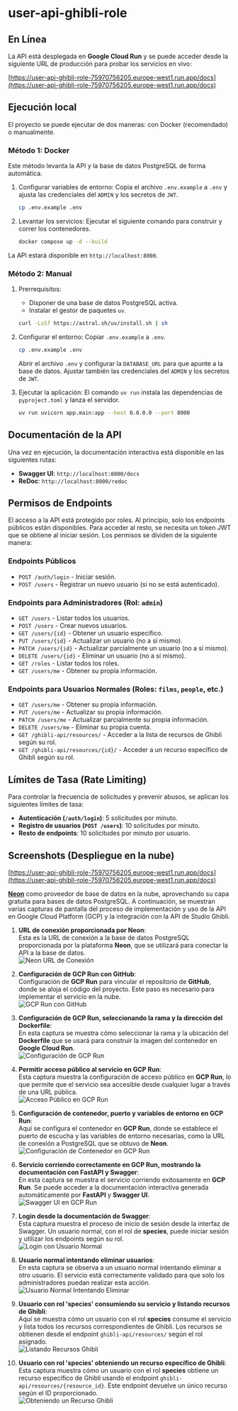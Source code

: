 # user-api-ghibli-role

## En Línea

La API está desplegada en **Google Cloud Run** y se puede acceder desde la siguiente URL de producción para probar los servicios en vivo:

[https://user-api-ghibli-role-75970756205.europe-west1.run.app/docs](https://user-api-ghibli-role-75970756205.europe-west1.run.app/docs)

## Ejecución local

El proyecto se puede ejecutar de dos maneras: con Docker (recomendado) o manualmente.

### Método 1: Docker

Este método levanta la API y la base de datos PostgreSQL de forma automática.

1.  Configurar variables de entorno:
    Copia el archivo `.env.example` a `.env` y ajusta las credenciales del `ADMIN` y los secretos de `JWT`.
    ```bash
    cp .env.example .env
    ```

2.  Levantar los servicios:
    Ejecutar el siguiente comando para construir y correr los contenedores.
    ```bash
    docker compose up -d --build
    ```

La API estará disponible en `http://localhost:8000`.

### Método 2: Manual

1.  Prerrequisitos:
    *   Disponer de una base de datos PostgreSQL activa.
    *   Instalar el gestor de paquetes `uv`.
      ```bash
      curl -LsSf https://astral.sh/uv/install.sh | sh
      ```

2.  Configurar el entorno:
    Copiar `.env.example` a `.env`.
    ```bash
    cp .env.example .env
    ```
    Abrir el archivo `.env` y configurar la `DATABASE_URL` para que apunte a la base de datos. Ajustar también las credenciales del `ADMIN` y los secretos de `JWT`.

3.  Ejecutar la aplicación:
    El comando `uv run` instala las dependencias de `pyproject.toml` y lanza el servidor.
    ```bash
    uv run uvicorn app.main:app --host 0.0.0.0 --port 8000
    ```

## Documentación de la API

Una vez en ejecución, la documentación interactiva está disponible en las siguientes rutas:

*   **Swagger UI**: `http://localhost:8000/docs`
*   **ReDoc**: `http://localhost:8000/redoc`

## Permisos de Endpoints

El acceso a la API está protegido por roles. Al principio, solo los endpoints públicos están disponibles. Para acceder al resto, se necesita un token JWT que se obtiene al iniciar sesión. Los permisos se dividen de la siguiente manera:


### Endpoints Públicos
- `POST /auth/login` - Iniciar sesión.
- `POST /users` - Registrar un nuevo usuario (si no se está autenticado).

### Endpoints para Administradores (Rol: `admin`)
- `GET /users` - Listar todos los usuarios.
- `POST /users` - Crear nuevos usuarios.
- `GET /users/{id}` - Obtener un usuario específico.
- `PUT /users/{id}` - Actualizar un usuario (no a sí mismo).
- `PATCH /users/{id}` - Actualizar parcialmente un usuario (no a sí mismo).
- `DELETE /users/{id}` - Eliminar un usuario (no a sí mismo).
- `GET /roles` - Listar todos los roles.
- `GET /users/me` - Obtener su propia información.

### Endpoints para Usuarios Normales (Roles: `films`, `people`, etc.)
- `GET /users/me` - Obtener su propia información.
- `PUT /users/me` - Actualizar su propia información.
- `PATCH /users/me` - Actualizar parcialmente su propia información.
- `DELETE /users/me` - Eliminar su propia cuenta.
- `GET /ghibli-api/resources/` - Acceder a la lista de recursos de Ghibli según su rol.
- `GET /ghibli-api/resources/{id}/` - Acceder a un recurso específico de Ghibli según su rol.

## Límites de Tasa (Rate Limiting)

Para controlar la frecuencia de solicitudes y prevenir abusos, se aplican los siguientes límites de tasa:

- **Autenticación (`/auth/login`)**: 5 solicitudes por minuto.
- **Registro de usuarios (`POST /users`)**: 10 solicitudes por minuto.
- **Resto de endpoints**: 10 solicitudes por minuto por usuario.

## Screenshots (Despliegue en la nube) 
[https://user-api-ghibli-role-75970756205.europe-west1.run.app/docs](https://user-api-ghibli-role-75970756205.europe-west1.run.app/docs)

**[Neon](https://neon.com/)** como proveedor de base de datos en la nube, aprovechando su capa gratuita para bases de datos PostgreSQL. A continuación, se muestran varias capturas de pantalla del proceso de implementación y uso de la API en Google Cloud Platform (GCP) y la integración con la API de Studio Ghibli.

1. **URL de conexión proporcionada por Neon**:  
   Esta es la URL de conexión a la base de datos PostgreSQL proporcionada por la plataforma **Neon**, que se utilizará para conectar la API a la base de datos.  
   ![Neon URL de Conexión](https://storage.googleapis.com/user-api-ghibli/neon_url_connection.png)

2. **Configuración de GCP Run con GitHub**:  
   Configuración de **GCP Run** para vincular el repositorio de **GitHub**, donde se aloja el código del proyecto. Este paso es necesario para implementar el servicio en la nube.  
   ![GCP Run con GitHub](https://storage.googleapis.com/user-api-ghibli/gcp_run_repo.png)

3. **Configuración de GCP Run, seleccionando la rama y la dirección del Dockerfile**:  
   En esta captura se muestra cómo seleccionar la rama y la ubicación del **Dockerfile** que se usará para construir la imagen del contenedor en **Google Cloud Run**.  
   ![Configuración de GCP Run](https://storage.googleapis.com/user-api-ghibli/gcp_dockerfile.png)

4. **Permitir acceso público al servicio en GCP Run**:  
   Esta captura muestra la configuración de acceso público en **GCP Run**, lo que permite que el servicio sea accesible desde cualquier lugar a través de una URL pública.  
   ![Acceso Público en GCP Run](https://storage.googleapis.com/user-api-ghibli/gcp_public_access.png)

5. **Configuración de contenedor, puerto y variables de entorno en GCP Run**:  
   Aquí se configura el contenedor en **GCP Run**, donde se establece el puerto de escucha y las variables de entorno necesarias, como la URL de conexión a PostgreSQL que se obtuvo de **Neon**.  
   ![Configuración de Contenedor en GCP Run](https://storage.googleapis.com/user-api-ghibli/gcp_port.png)

6. **Servicio corriendo correctamente en GCP Run, mostrando la documentación con FastAPI y Swagger**:  
   En esta captura se muestra el servicio corriendo exitosamente en **GCP Run**. Se puede acceder a la documentación interactiva generada automáticamente por **FastAPI** y **Swagger UI**.  
   ![Swagger UI en GCP Run](https://storage.googleapis.com/user-api-ghibli/gcp_swagger.png)

7. **Login desde la documentación de Swagger**:  
   Esta captura muestra el proceso de inicio de sesión desde la interfaz de Swagger. Un usuario normal, con el rol de **species**, puede iniciar sesión y utilizar los endpoints según su rol.  
   ![Login con Usuario Normal](https://storage.googleapis.com/user-api-ghibli/gcp_login_normal.png)

8. **Usuario normal intentando eliminar usuarios**:  
   En esta captura se observa a un usuario normal intentando eliminar a otro usuario. El servicio está correctamente validado para que solo los administradores puedan realizar esta acción.  
   ![Usuario Normal Intentando Eliminar](https://storage.googleapis.com/user-api-ghibli/gcp_login_normal_delete.png)

9. **Usuario con rol 'species' consumiendo su servicio y listando recursos de Ghibli**:  
   Aquí se muestra cómo un usuario con el rol **species** consume el servicio y lista todos los recursos correspondientes de Ghibli. Los recursos se obtienen desde el endpoint `ghibli-api/resources/` según el rol asignado.  
   ![Listando Recursos Ghibli](https://storage.googleapis.com/user-api-ghibli/gcp_login_normal_ghibli_all.png)

10. **Usuario con rol 'species' obteniendo un recurso específico de Ghibli**:  
   Esta captura muestra cómo un usuario con el rol **species** obtiene un recurso específico de Ghibli usando el endpoint `ghibli-api/resources/{resource_id}`. Este endpoint devuelve un único recurso según el ID proporcionado.  
   ![Obteniendo un Recurso Ghibli](https://storage.googleapis.com/user-api-ghibli/gcp_login_normal_ghibli.png)
